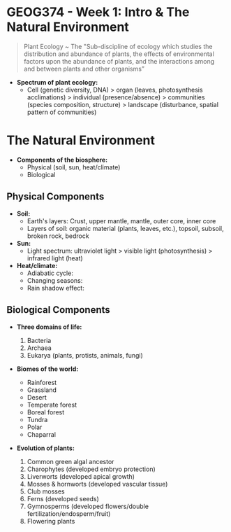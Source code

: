 # GEOG374 - Week 1: Intro & The Natural Environment

> Plant Ecology ~ The "Sub-discipline of ecology which studies the distribution and abundance of plants, the effects of environmental factors upon the abundance of plants, and the interactions among and between plants and other organisms”

- **Spectrum of plant ecology:**
    - Cell (genetic diversity, DNA) > organ (leaves, photosynthesis acclimations) > individual (presence/absence) > communities (species composition, structure) > landscape (disturbance, spatial pattern of communities)

# The Natural Environment
- **Components of the biosphere:**
    - Physical (soil, sun, heat/climate)
    - Biological

## Physical Components
- **Soil:**
    - Earth's layers: Crust, upper mantle, mantle, outer core, inner core
    - Layers of soil: organic material (plants, leaves, etc.), topsoil, subsoil, broken rock, bedrock
- **Sun:**
    - Light spectrum: ultraviolet light > visible light (photosynthesis) > infrared light (heat)
- **Heat/climate:**
    - Adiabatic cycle:
    - Changing seasons:
    - Rain shadow effect:
 
## Biological Components
- **Three domains of life:**
    1. Bacteria
    2. Archaea
    3. Eukarya (plants, protists, animals, fungi)

- **Biomes of the world:**
    - Rainforest
    - Grassland
    - Desert
    - Temperate forest
    - Boreal forest
    - Tundra
    - Polar
    - Chaparral

- **Evolution of plants:**
    1. Common green algal ancestor
    2. Charophytes (developed embryo protection)
    3. Liverworts (developed apical growth)
    4. Mosses & hornworts (developed vascular tissue)
    5. Club mosses
    6. Ferns (developed seeds)
    7. Gymnosperms (developed flowers/double fertilization/endosperm/fruit)
    8. Flowering plants
